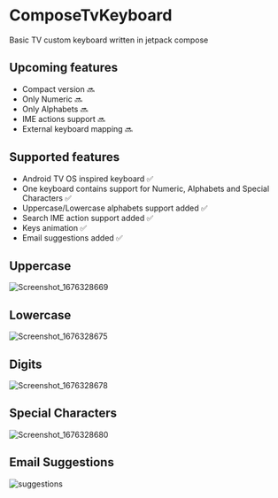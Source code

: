 # ComposeTvKeyboard

Basic TV custom keyboard written in jetpack compose 

## Upcoming features

- Compact version 🔜
- Only Numeric 🔜
- Only Alphabets 🔜
- IME actions support 🔜
- External keyboard mapping 🔜

## Supported features
- Android TV OS inspired keyboard ✅
- One keyboard contains support for Numeric, Alphabets and Special Characters ✅
- Uppercase/Lowercase alphabets support added ✅
- Search IME action support added ✅
- Keys animation ✅
- Email suggestions added ✅

## Uppercase
 
![Screenshot_1676328669](https://user-images.githubusercontent.com/21205138/218592831-bca4d390-5e48-44b0-9a35-87d16e11b74b.png)

## Lowercase

![Screenshot_1676328675](https://user-images.githubusercontent.com/21205138/218592897-f046a88b-dbad-401f-89aa-1ec6299c2770.png)

## Digits
 
![Screenshot_1676328678](https://user-images.githubusercontent.com/21205138/218592952-3beb940c-5646-4dbd-9a68-533d68861ebc.png)

## Special Characters
 
![Screenshot_1676328680](https://user-images.githubusercontent.com/21205138/218593010-7db79c4b-7206-4849-a504-ed9480c5e1df.png)

## Email Suggestions

![suggestions](https://user-images.githubusercontent.com/21205138/222294045-08ab6242-f202-4f91-995d-99477aa73471.png)
